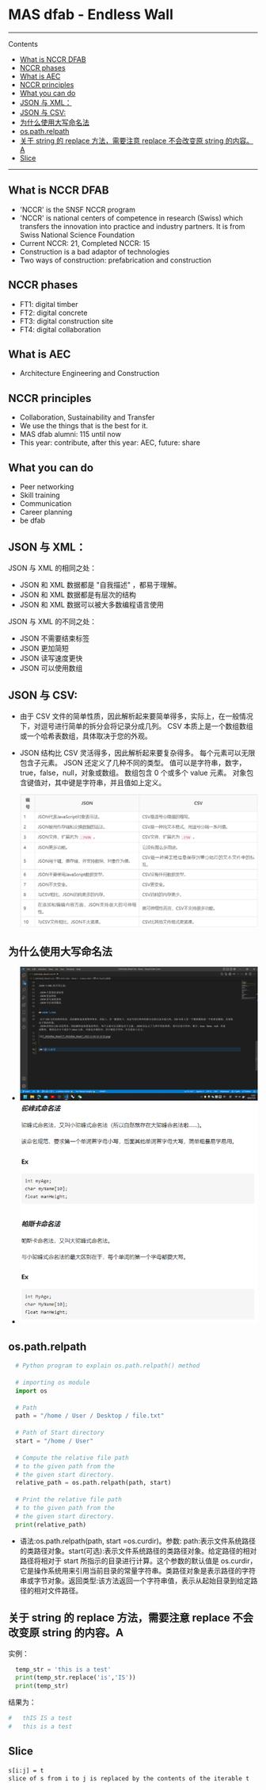 # MAS dfab - Endless Wall

---

Contents

- [What is NCCR DFAB](#what-is-nccr-dfab)
- [NCCR phases](#nccr-phases)
- [What is AEC](#what-is-aec)
- [NCCR principles](#nccr-principles)
- [What you can do](#what-you-can-do)
- [JSON 与 XML：](#json-与-xml)
- [JSON 与 CSV:](#json-与-csv)
- [为什么使用大写命名法](#为什么使用大写命名法)
- [os.path.relpath](#ospathrelpath)
- [关于 string 的 replace 方法，需要注意 replace 不会改变原 string 的内容。A](#关于-string-的-replace-方法需要注意-replace-不会改变原-string-的内容a)
- [Slice](#slice)

---

## What is NCCR DFAB

- 'NCCR' is the SNSF NCCR program
- 'NCCR' is national centers of competence in research (Swiss) which transfers the innovation into practice and industry partners. It is from Swiss National Science Foundation
- Current NCCR: 21, Completed NCCR: 15
- Construction is a bad adaptor of technologies
- Two ways of construction: prefabrication and construction

## NCCR phases

- FT1: digital timber
- FT2: digital concrete
- FT3: digital construction site
- FT4: digital collaboration

## What is AEC

- Architecture Engineering and Construction

## NCCR principles

- Collaboration, Sustainability and Transfer
- We use the things that is the best for it.
- MAS dfab alumni: 115 until now
- This year: contribute, after this year: AEC, future: share

## What you can do

- Peer networking
- Skill training
- Communication
- Career planning
- be dfab

## JSON 与 XML：

JSON 与 XML 的相同之处：

- JSON 和 XML 数据都是 "自我描述" ，都易于理解。
- JSON 和 XML 数据都是有层次的结构
- JSON 和 XML 数据可以被大多数编程语言使用

JSON 与 XML 的不同之处：

- JSON 不需要结束标签
- JSON 更加简短
- JSON 读写速度更快
- JSON 可以使用数组

## JSON 与 CSV:

- 由于 CSV 文件的简单性质，因此解析起来要简单得多，实际上，在一般情况下，对逗号进行简单的拆分会将记录分成几列。 CSV 本质上是一个数组数组或一个哈希表数组，具体取决于您的外观。
- JSON 结构比 CSV 灵活得多，因此解析起来要复杂得多。 每个元素可以无限包含子元素。 JSON 还定义了几种不同的类型。 值可以是字符串，数字，true，false，null，对象或数组。 数组包含 0 个或多个 value 元素。 对象包含键值对，其中键是字符串，并且值如上定义。

  ![](7_MASdfab_Week7/7_MASdfab_Week7_2022-11-04-10-15-53.png)

## 为什么使用大写命名法

  - ![](7_MASdfab_Week7/7_MASdfab_Week7_2022-11-06-12-07-37.png)
  - ![](7_MASdfab_Week7/7_MASdfab_Week7_2022-11-06-12-07-50.png)

  ## os.path.relpath

```Python
  # Python program to explain os.path.relpath() method

  # importing os module
  import os

  # Path
  path = "/home / User / Desktop / file.txt"

  # Path of Start directory
  start = "/home / User"

  # Compute the relative file path
  # to the given path from the
  # the given start directory.
  relative_path = os.path.relpath(path, start)

  # Print the relative file path
  # to the given path from the
  # the given start directory.
  print(relative_path)
```

- 语法:os.path.relpath(path, start =os.curdir)。参数: path:表示文件系统路径的类路径对象。start(可选):表示文件系统路径的类路径对象。给定路径的相对路径将相对于 start 所指示的目录进行计算。这个参数的默认值是 os.curdir，它是操作系统用来引用当前目录的常量字符串。类路径对象是表示路径的字符串或字节对象。返回类型:该方法返回一个字符串值，表示从起始目录到给定路径的相对文件路径。

## 关于 string 的 replace 方法，需要注意 replace 不会改变原 string 的内容。A

实例：

```Python
  temp_str = 'this is a test'
  print(temp_str.replace('is','IS'))
  print(temp_str)
```

结果为：

```Python
#   thIS IS a test
#   this is a test
```

## Slice

    s[i:j] = t
    slice of s from i to j is replaced by the contents of the iterable t
